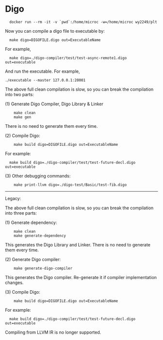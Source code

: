 # Digo

```
  docker run --rm -it -v `pwd`:/home/microc -w=/home/microc wy2249/plt
 ```

Now you can compile a digo file to executable by:

```
  make digo=DIGOFILE.digo out=ExecutableName
```
  For example,

```
  make digo=./digo-compiler/test/test-async-remote1.digo out=executable
```

And run the executable. For example,

```
./executable --master 127.0.0.1:20001
```

The above full clean compilation is slow, so you can break the compilation into two parts:

(1) Generate Digo Compiler, Digo Library & Linker

```
    make clean
    make gen
```
There is no need to generate them every time.

(2)  Compile Digo:
```
    make build digo=DIGOFILE.digo out=ExecutableName
```

  For example:
```
  make build digo=./digo-compiler/test/test-future-decl.digo out=executable
```

(3)   Other debugging commands:

```
    make print-llvm digo=./digo-test/Basic/test-fib.digo
```

--------
Legacy:

The above full clean compilation is slow, so you can break the compilation into three parts:

(1) Generate dependency:
```
    make clean
    make generate-dependency
```

This generates the Digo Library and Linker. There is no need to generate them every time.

(2) Generate Digo compiler:
```
    make generate-digo-compiler
```
This generates the Digo compiler. Re-generate it if compiler implementation changes.

(3) Compile Digo:
```
    make build digo=DIGOFILE.digo out=ExecutableName
```

  For example:
```
  make build digo=./digo-compiler/test/test-future-decl.digo out=executable
```

Compiling from LLVM IR is no longer supported.
